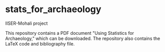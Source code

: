 # stats_for_archaeology
IISER-Mohali project

This repository contains a PDF document "Using Statistics for Archaeology," which can be downloaded.
The repository also contains the LaTeX code and bibliography file.
